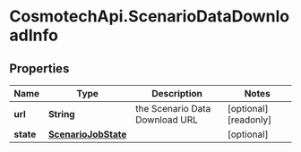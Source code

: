 # CosmotechApi.ScenarioDataDownloadInfo

## Properties

Name | Type | Description | Notes
------------ | ------------- | ------------- | -------------
**url** | **String** | the Scenario Data Download URL | [optional] [readonly] 
**state** | [**ScenarioJobState**](ScenarioJobState.md) |  | [optional] 


